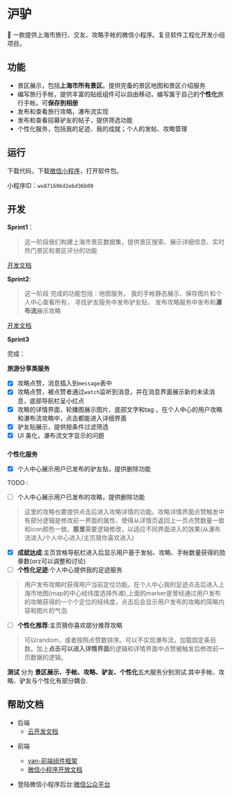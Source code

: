 # 沪驴
👣 一款提供上海市旅行、交友、攻略手帐的微信小程序。复旦软件工程化开发小组项目。


## 功能
* 景区展示，包括**上海市所有景区**。提供完备的景区地图和景区介绍服务
* 编写旅行手帐，提供丰富的贴纸组件可以自由移动，编写属于自己的**个性化**旅行手帐。可**保存到相册**
* 发布和查看旅行攻略，瀑布流实现
* 发布和查看招募驴友的帖子，提供筛选功能
* 个性化服务，包括我的足迹、我的成就；个人的发帖、攻略管理


## 运行

下载代码，下载[微信小程序](https://developers.weixin.qq.com/miniprogram/dev/devtools/download.html)，打开软件包。

小程序ID：`wx871696d2ebd36b09`



## 开发

**Sprint1**：
> 这一阶段我们构建上海市景区数据集，提供景区搜索、展示详细信息、实时热门景区和景区评分的功能

[开发文档](https://github.com/WxxShirley/SE-Travel/blob/master/docs/Sprint1%E5%BC%80%E5%8F%91%E6%96%87%E6%A1%A3.md)

**Sprint2**:
> 这一阶段 完成的功能包括：地图服务， 我的手帐静态展示、保存图片和个人中心查看所有， 寻找驴友服务中发布驴友贴， 发布攻略服务中发布和**瀑布流**展示攻略

[开发文档](https://github.com/WxxShirley/SE-Travel/blob/master/docs/Sprint2%E5%BC%80%E5%8F%91.md)


**Sprint3**

完成：


**旅游分享类服务**
- [x] 攻略点赞，消息插入到`message`表中
- [x] 攻略点赞，被点赞者通过`watch`监听到消息，并在消息界面展示新的未读消息，底部导航栏呈小红点
- [x] 攻略的详情界面，轮播图展示图片、底部文字和tag 。在个人中心的用户攻略和瀑布流攻略中，点击都能进入详细界面
- [x] 驴友贴展示，提供按条件过滤筛选
- [x] UI 美化，瀑布流文字显示的问题

###
**个性化服务**
- [x] 个人中心展示用户已发布的驴友贴，提供删除功能

TODO :

- [ ] 个人中心展示用户已发布的攻略，提供删除功能
> 这里的攻略也要提供点击后进入攻略详情的功能。攻略详情界面点赞触发中有部分逻辑是修改前一界面的属性、使得从详情页返回上一页点赞数量一致和icon颜色一致。**那里**需要逻辑修改，以适应不同界面进入的效果(从瀑布流进入/个人中心进入/主页猜你喜欢进入)
- [x] **成就达成**:主页宫格导航栏进入后显示用户基于发帖、攻略、手帐数量获得的勋章数(orz可以调整和讨论)
- [ ] **个性化足迹**:个人中心提供我的足迹服务
> 用户发布攻略时获得用户当前定位功能。在个人中心我的足迹点击后进入上海市地图(map的中心经纬度选择外滩),上面的marker是曾经通过用户发布的攻略获得的一个个定位的经纬度，点击后会显示用户发布的攻略的简略内容和图片的气泡.
- [ ] **个性化推荐**:主页猜你喜欢部分推荐攻略
> 可以random，或者按照点赞数排序。可以不实现瀑布流，加载固定条目数。加上**点击可以进入详情界面**的逻辑和详情界面中点赞被触发后修改前一页数据的逻辑。


**测试**
分为 **景区展示、手帐、攻略、驴友、个性化**五大服务分别测试.其中手帐、攻略、驴友与个性化有部分耦合.

## 帮助文档

- 后端
  * [云开发文档](https://developers.weixin.qq.com/miniprogram/dev/wxcloud/basis/getting-started.html)

* 前端
  * [van-前端组件框架](https://vant-contrib.gitee.io/vant-weapp/#/intro)
  * [微信小程序开放文档](https://developers.weixin.qq.com/miniprogram/dev/framework/)

* 登陆微信小程序后台:[微信公众平台](https://mp.weixin.qq.com/)





